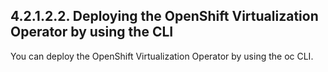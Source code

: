 ## 4.2.1.2.2. Deploying the OpenShift Virtualization Operator by using the CLI

You can deploy the OpenShift Virtualization Operator by using the oc CLI.


